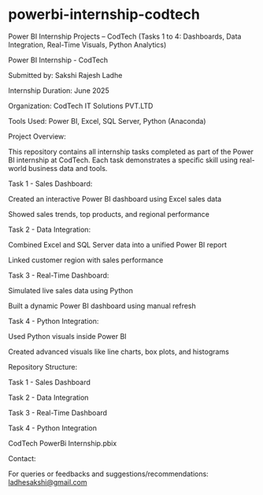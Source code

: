 # powerbi-internship-codtech

Power BI Internship Projects – CodTech (Tasks 1 to 4: Dashboards, Data Integration, Real-Time Visuals, Python Analytics)

Power BI Internship - CodTech

Submitted by: Sakshi Rajesh Ladhe

Internship Duration: June 2025

Organization: CodTech IT Solutions PVT.LTD

Tools Used: Power BI, Excel, SQL Server, Python (Anaconda)


Project Overview:

This repository contains all internship tasks completed as part of the Power BI internship at CodTech. Each task demonstrates a specific skill using real-world business data and tools.


Task 1 - Sales Dashboard:

Created an interactive Power BI dashboard using Excel sales data

Showed sales trends, top products, and regional performance


Task 2 - Data Integration:

Combined Excel and SQL Server data into a unified Power BI report

Linked customer region with sales performance


Task 3 - Real-Time Dashboard:

Simulated live sales data using Python

Built a dynamic Power BI dashboard using manual refresh


Task 4 - Python Integration:

Used Python visuals inside Power BI

Created advanced visuals like line charts, box plots, and histograms


Repository Structure:

Task 1 - Sales Dashboard

Task 2 - Data Integration

Task 3 - Real-Time Dashboard

Task 4 - Python Integration

CodTech PowerBi Internship.pbix


Contact:

For queries or feedbacks and suggestions/recommendations: ladhesakshi@gmail.com
